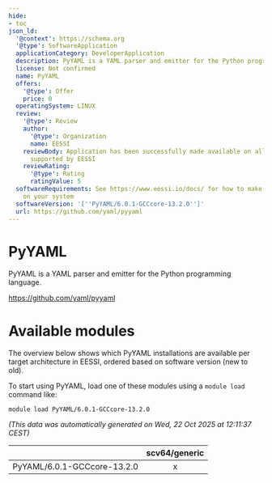 ```yaml
---
hide:
- toc
json_ld:
  '@context': https://schema.org
  '@type': SoftwareApplication
  applicationCategory: DeveloperApplication
  description: PyYAML is a YAML parser and emitter for the Python programming language.
  license: Not confirmed
  name: PyYAML
  offers:
    '@type': Offer
    price: 0
  operatingSystem: LINUX
  review:
    '@type': Review
    author:
      '@type': Organization
      name: EESSI
    reviewBody: Application has been successfully made available on all architectures
      supported by EESSI
    reviewRating:
      '@type': Rating
      ratingValue: 5
  softwareRequirements: See https://www.eessi.io/docs/ for how to make EESSI available
    on your system
  softwareVersion: '[''PyYAML/6.0.1-GCCcore-13.2.0'']'
  url: https://github.com/yaml/pyyaml
---
```


PyYAML
======


PyYAML is a YAML parser and emitter for the Python programming language.

https://github.com/yaml/pyyaml
# Available modules


The overview below shows which PyYAML installations are available per target architecture in EESSI, ordered based on software version (new to old).

To start using PyYAML, load one of these modules using a `module load` command like:

```shell
module load PyYAML/6.0.1-GCCcore-13.2.0
```

*(This data was automatically generated on Wed, 22 Oct 2025 at 12:11:37 CEST)*

| |scv64/generic|
| :---: | :---: |
|PyYAML/6.0.1-GCCcore-13.2.0|x|
